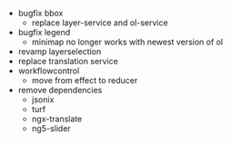 - bugfix bbox
  - replace layer-service and ol-service
- bugfix legend
  - minimap no longer works with newest version of ol
- revamp layerselection
- replace translation service
- workflowcontrol
  - move from effect to reducer
- remove dependencies
  - jsonix
  - turf
  - ngx-translate
  - ng5-slider
